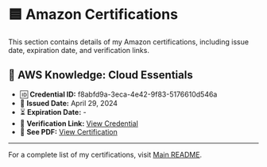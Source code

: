 # 🟦 Amazon Certifications  

This section contains details of my Amazon certifications, including issue date, expiration date, and verification links.  

## 📜 AWS Knowledge: Cloud Essentials
- 🆔 **Credential ID:** f8abfd9a-3eca-4e42-9f83-5176610d546a
- 📅 **Issued Date:** April 29, 2024
- ⏳ **Expiration Date:** -
- 🔗 **Verification Link:** [View Credential](https://www.credly.com/badges/f8abfd9a-3eca-4e42-9f83-5176610d546a/linked_in_profile)
- 📄 **See PDF:** [View Certification](aws_cloud_essentials.pdf)

---

For a complete list of my certifications, visit [Main README](../README.md).  